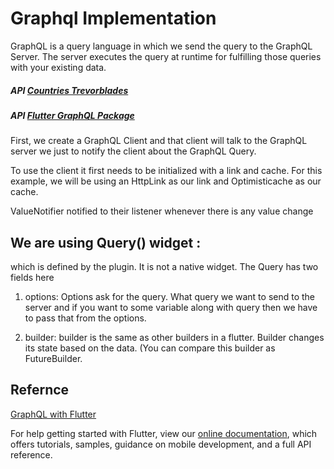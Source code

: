 # Graphql Implementation

   GraphQL is a query language in which we send the query to the GraphQL Server. 
   The server executes the query at runtime for fulfilling those queries with your existing data.
   
   ##### API [Countries Trevorblades](https://countries.trevorblades.com/)
   ##### API [Flutter GraphQL Package](https://pub.dev/packages/graphql_flutter#aws-appsync-support)
  
   First, we create a GraphQL Client and that client will talk to the GraphQL server we just to notify the client about the GraphQL Query.
   
   To use the client it first needs to be initialized with a link and cache. For this example, we will be using an HttpLink as our link and Optimisticache as our cache.
   
   ValueNotifier notified to their listener whenever there is any value change
   
   ## We are using Query() widget :
   which is defined by the plugin. It is not a native widget. The Query has two fields here
   1. options: 
     Options ask for the query. What query we want to send to the server and if you want to some variable along with query then we have to pass that from the options.
   
   2. builder: 
     builder is the same as other builders in a flutter. Builder changes its state based on the data. (You can compare this builder as FutureBuilder.
     
  
  
  ## Refernce
   
   [GraphQL with Flutter](https://medium.com/flutter-community/graphql-with-flutter-d974abcd2ccc)

For help getting started with Flutter, view our
[online documentation](https://flutter.dev/docs), which offers tutorials,
samples, guidance on mobile development, and a full API reference.
